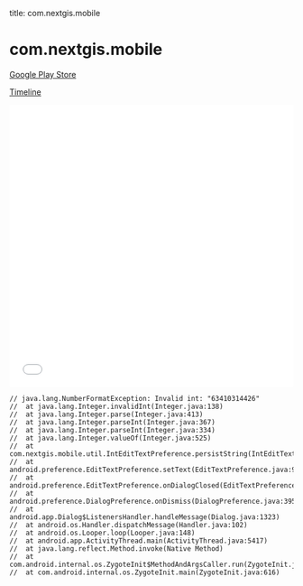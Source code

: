 title: com.nextgis.mobile

# com.nextgis.mobile

[Google Play Store](https://play.google.com/store/apps/details?id=com.nextgis.mobile)

[Timeline](./vis-timeline.html)

<iframe src="./vis-timeline.html" width="100%" height="500px" style="border:none;"></iframe>

```
// java.lang.NumberFormatException: Invalid int: "63410314426"
// 	at java.lang.Integer.invalidInt(Integer.java:138)
// 	at java.lang.Integer.parse(Integer.java:413)
// 	at java.lang.Integer.parseInt(Integer.java:367)
// 	at java.lang.Integer.parseInt(Integer.java:334)
// 	at java.lang.Integer.valueOf(Integer.java:525)
// 	at com.nextgis.mobile.util.IntEditTextPreference.persistString(IntEditTextPreference.java:48)
// 	at android.preference.EditTextPreference.setText(EditTextPreference.java:92)
// 	at android.preference.EditTextPreference.onDialogClosed(EditTextPreference.java:146)
// 	at android.preference.DialogPreference.onDismiss(DialogPreference.java:395)
// 	at android.app.Dialog$ListenersHandler.handleMessage(Dialog.java:1323)
// 	at android.os.Handler.dispatchMessage(Handler.java:102)
// 	at android.os.Looper.loop(Looper.java:148)
// 	at android.app.ActivityThread.main(ActivityThread.java:5417)
// 	at java.lang.reflect.Method.invoke(Native Method)
// 	at com.android.internal.os.ZygoteInit$MethodAndArgsCaller.run(ZygoteInit.java:726)
// 	at com.android.internal.os.ZygoteInit.main(ZygoteInit.java:616)

```



